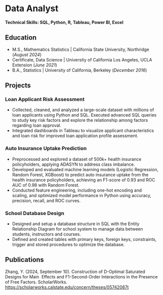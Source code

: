 # Data Analyst 

#### Technical Skills: SQL, Python, R, Tableau, Power BI, Excel 

## Education
- M.S., Mathematics Statistics	| California State University, Northridge (_August 2024_)
- Certificate, Data Science | University of California Los Angeles, UCLA Extension (_June 2021_)       		
- B.A., Statistics | University of California, Berkeley (_December 2016_)
  
## Projects
### Loan Applicant Risk Assessment 
-	Collected, cleaned, and analyzed a large-scale dataset with millions of loan applicants using Python and SQL. Executed advanced SQL queries to study key risk factors and explore the relationship among factors regarding loan approval. 
-	Integrated dashboards in Tableau to visualize applicant characteristics and loan risk for improved loan application profile assessment.

### Auto Insurance Uptake Prediction 
-	Preprocessed and explored a dataset of 500k+ health insurance policyholders, applying ADASYN to address class imbalance.
-	Developed and evaluated machine learning models (Logistic Regression, Random Forest, XGBoost) to predict auto insurance uptake from the health insurance policyholders, achieving an F1-score of 0.93 and ROC AUC of 0.98 with Random Forest.
-	Conducted feature engineering, including one-hot encoding and scaling, and optimized model performance in Python using accuracy, precision, recall, and ROC curves.

### School Database Design  
-	Designed and setup a database structure in SQL with the Entity Relationship Diagram for school system to manage data between students, instructors and courses. 
-	Defined and created tables with primary keys, foreign keys, constraints, trigger and stored procedures to optimize the database. 

## Publications
Zhang, Y. (2024, September 10). Construction of D-Optimal Saturated Designs for Main  Effects and F1-Second-Order Interactions in the Presence of Free Factors. ScholarWorks. https://scholarworks.calstate.edu/concern/theses/05742087t 
